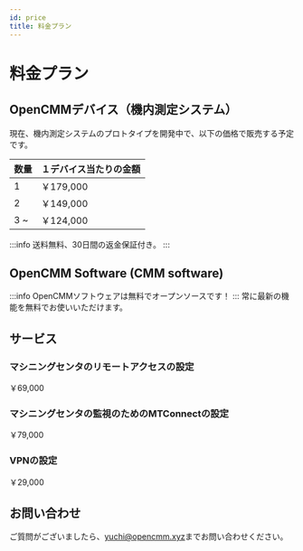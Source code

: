 ```yaml
---
id: price
title: 料金プラン
---
```


# 料金プラン

## OpenCMMデバイス（機内測定システム）
現在、機内測定システムのプロトタイプを開発中で、以下の価格で販売する予定です。

| 数量 | １デバイス当たりの金額 |
| -------- | -------------- |
| 1        | ￥179,000         |
| 2        | ￥149,000         |
| 3 ~        | ￥124,000    |

:::info
送料無料、30日間の返金保証付き。
:::


## OpenCMM Software (CMM software)
:::info
OpenCMMソフトウェアは無料でオープンソースです！
:::
常に最新の機能を無料でお使いいただけます。


## サービス

### マシニングセンタのリモートアクセスの設定
￥69,000

### マシニングセンタの監視のためのMTConnectの設定
￥79,000

### VPNの設定
￥29,000



## お問い合わせ
ご質問がございましたら、[yuchi@opencmm.xyz](mailto:yuchi@opencmm.xyz?subject=OpenCMM%20Inquiry)までお問い合わせください。
